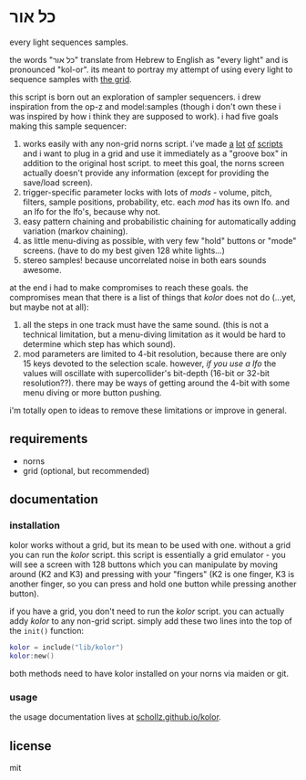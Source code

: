 # כל אור

every light sequences samples.

the words "כל אור" translate from Hebrew to English as "every light" and is pronounced "kol-or". its meant to portray my attempt of using every light to sequence samples with [the grid](https://monome.org/docs/grid/).

this script is born out an exploration of sampler sequencers. i drew inspiration from the op-z and model:samples (though i don't own these i was inspired by how i think they are supposed to work). i had five goals making this sample sequencer:

1. works easily with any non-grid norns script. i've made [a](https://github.com/schollz/oooooo) [lot](https://github.com/schollz/downtown) [of](https://github.com/schollz/barcode) [scripts](https://github.com/schollz/glitchlets) and i want to plug in a grid and use it immediately as a "groove box" in addition to the original host script. to meet this goal, the norns screen actually doesn't provide any information (except for providing the save/load screen).
2. trigger-specific parameter locks with lots of *mods* - volume, pitch, filters, sample positions, probability, etc. each *mod* has its own lfo. and an lfo for the lfo's, because why not.
3. easy pattern chaining and probabilistic chaining for automatically adding variation (markov chaining).
4. as little menu-diving as possible, with very few "hold" buttons or "mode" screens. (have to do my best given 128 white lights...)
5. stereo samples! because uncorrelated noise in both ears sounds awesome.

at the end i had to make compromises to reach these goals. the compromises mean that there is a list of things that *kolor* does not do (...yet, but maybe not at all):

1. all the steps in one track must have the same sound. (this is not a technical limitation, but a menu-diving limitation as it would be hard to determine which step has which sound).
2. mod parameters are limited to 4-bit resolution, because there are only 15 keys devoted to the selection scale. however, *if you use a lfo* the values will oscillate with supercollider's bit-depth (16-bit or 32-bit resolution??). there may be ways of getting around the 4-bit with some menu diving or more button pushing.

i'm totally open to ideas to remove these limitations or improve in general.

## requirements

- norns
- grid (optional, but recommended)

## documentation

### installation

kolor works without a grid, but its mean to be used with one. without a grid you can run the *kolor* script. this script is essentially a grid emulator - you will see a screen with 128 buttons which you can manipulate by moving around (K2 and K3) and pressing with your "fingers" (K2 is one finger, K3 is another finger, so you can press and hold one button while pressing another button).

if you have a grid, you don't need to run the *kolor* script. you can actually addy *kolor* to any non-grid script. simply add these two lines into the top of the `init()` function:


```lua
kolor = include("lib/kolor")
kolor:new()
```

both methods need to have kolor installed on your norns via maiden or git.

### usage

the usage documentation lives at [schollz.github.io/kolor](https://schollz.github.io/kolor/).

## license

mit
